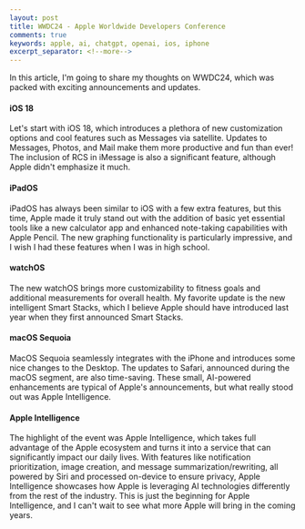 ```yaml
---
layout: post
title: WWDC24 - Apple Worldwide Developers Conference
comments: true
keywords: apple, ai, chatgpt, openai, ios, iphone
excerpt_separator: <!--more-->
---
```


In this article, I'm going to share my thoughts on WWDC24, which was packed with exciting announcements and updates.

#### iOS 18
Let's start with iOS 18, which introduces a plethora of new customization options and cool features such as Messages via satellite. Updates to Messages, Photos, and Mail make them more productive and fun than ever! The inclusion of RCS in iMessage is also a significant feature, although Apple didn't emphasize it much.

#### iPadOS
iPadOS has always been similar to iOS with a few extra features, but this time, Apple made it truly stand out with the addition of basic yet essential tools like a new calculator app and enhanced note-taking capabilities with Apple Pencil. The new graphing functionality is particularly impressive, and I wish I had these features when I was in high school.

#### watchOS
The new watchOS brings more customizability to fitness goals and additional measurements for overall health. My favorite update is the new intelligent Smart Stacks, which I believe Apple should have introduced last year when they first announced Smart Stacks.

#### macOS Sequoia
MacOS Sequoia seamlessly integrates with the iPhone and introduces some nice changes to the Desktop. The updates to Safari, announced during the macOS segment, are also time-saving. These small, AI-powered enhancements are typical of Apple's announcements, but what really stood out was Apple Intelligence.

#### Apple Intelligence

The highlight of the event was Apple Intelligence, which takes full advantage of the Apple ecosystem and turns it into a service that can significantly impact our daily lives. With features like notification prioritization, image creation, and message summarization/rewriting, all powered by Siri and processed on-device to ensure privacy, Apple Intelligence showcases how Apple is leveraging AI technologies differently from the rest of the industry. This is just the beginning for Apple Intelligence, and I can't wait to see what more Apple will bring in the coming years.